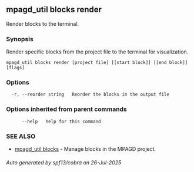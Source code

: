 ## mpagd_util blocks render

Render blocks to the terminal.

### Synopsis

Render specific blocks from the project file to the terminal for visualization.

```
mpagd_util blocks render [project file] [[start block]] [[end block]] [flags]
```

### Options

```
  -r, --reorder string   Reorder the blocks in the output file
```

### Options inherited from parent commands

```
      --help   help for this command
```

### SEE ALSO

* [mpagd_util blocks](mpagd_util_blocks.md)	 - Manage blocks in the MPAGD project.

###### Auto generated by spf13/cobra on 26-Jul-2025
